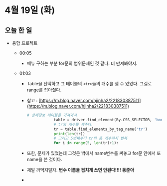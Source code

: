 # 4월 19일 (화)

## 오늘 한 일

* 융합 프로젝트

  * 00:05

    * 메뉴 구하는 부분 for문의 범위문제인 것 같다. 더 만져봐야지.

  * 01:03

    * Table을 선택하고 그 테이블의 `<tr>`들의 개수를 셀 수 있었다. 그걸로 range를 잡아줬다.

    * 참고 : [https://m.blog.naver.com/hjinha2/221830387511](https://m.blog.naver.com/hjinha2/221830387511)

      ```python
      # 상세정보 테이블을 가져와서
                  table = driver.find_element(By.CSS_SELECTOR, 'body > main > article > div.column-wrapper > div.column-contents > div > section.restaurant-detail > table > tbody')
                  # tr의 개수를 세준다.
                  tr = table.find_elements_by_tag_name('tr')
                  print(len(tr))
                  # 그리고 5번째부터 tr의 총 개수까지 반복
                  for i in range(5, len(tr)+1):
      ```

    * 또한, 문제가 있었는데 그것은 밖에서 name변수를 써놓고 for문 안에서 또 name을 쓴 것이다.

    * 제발 까먹지말자. **변수 이름을 겹치게 쓰면 안된다!!!! 동준아**

    * 
